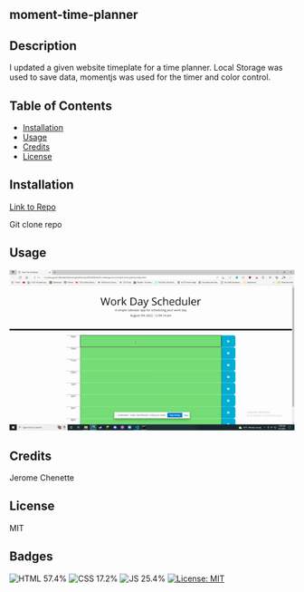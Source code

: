 ## moment-time-planner

## Description
I updated a given website timeplate for a time planner. Local Storage was used to save data, momentjs was used for the timer and color control. 

## Table of Contents

* [Installation](#installation)
* [Usage](#usage)
* [Credits](#credits)
* [License](#license)

## Installation
[Link to Repo](https://github.com/digggggg/moment-time-planner.git)

Git clone repo

## Usage 
![Video of the application](https://github.com/digggggg/moment-time-planner/blob/main/work%20schedule.gif)

## Credits

Jerome Chenette

## License
MIT

## Badges
![HTML 57.4%](https://img.shields.io/badge/HTML-57.4%25-red)
![CSS 17.2%](https://img.shields.io/badge/CSS-17.2%25-blue)
![JS 25.4%](https://img.shields.io/badge/JS-25.4%25-yellow)
[![License: MIT](https://img.shields.io/badge/License-MIT-yellow.svg)](https://opensource.org/licenses/MIT)
